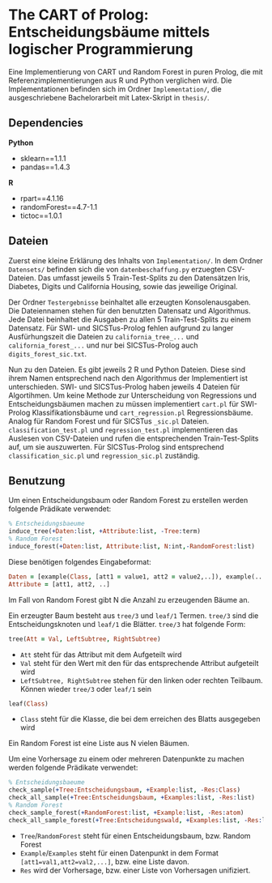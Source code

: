 # The CART of Prolog: Entscheidungsbäume mittels logischer Programmierung
Eine Implementierung von CART und Random Forest in puren Prolog, die mit Referenzimplementierungen aus R und Python verglichen wird.
Die Implementationen befinden sich im Ordner `Implementation/`, die ausgeschriebene Bachelorarbeit mit Latex-Skript in `thesis/`.

## Dependencies
__Python__
  * sklearn==1.1.1
  * pandas==1.4.3

__R__
  * rpart==4.1.16
  * randomForest==4.7-1.1
  * tictoc==1.0.1

## Dateien
Zuerst eine kleine Erklärung des Inhalts von `Implementation/`. In dem Ordner `Datensets/` befinden sich die von
`datenbeschaffung.py` erzuegten CSV-Dateien. Das umfasst jeweils 5 Train-Test-Splits zu den Datensätzen Iris, Diabetes, Digits und California Housing, sowie das jeweilige Original.

Der Ordner `Testergebnisse` beinhaltet alle erzeugten Konsolenausgaben. Die Dateiennamen stehen für den benutzten Datensatz und Algorithmus.
Jede Datei beinhaltet die Ausgaben zu allen 5 Train-Test-Splits zu einem Datensatz.
Für SWI- und SICSTus-Prolog fehlen aufgrund zu langer Ausfürhungszeit die Dateien zu `california_tree_...` und  `california_forest_...`
und nur bei SICSTus-Prolog auch `digits_forest_sic.txt`.

Nun zu den Dateien. Es gibt jeweils 2 R und Python Dateien. Diese sind ihrem Namen entsprechend nach den Algorithmus der Implementiert ist unterschieden. SWI- und SICSTus-Prolog haben jeweils 4 Dateien für Algortihmen. Um keine Methode zur Unterscheidung von Regressions und Entscheidungsbäumen machen zu müssen implementiert `cart.pl` für SWI-Prolog Klassifikationsbäume und `cart_regression.pl` Regressionsbäume. Analog für Random Forest und für SICSTus `_sic.pl` Dateien. `classification_test.pl` und  `regression_test.pl` implementieren das Auslesen von CSV-Dateien und rufen die entsprechenden Train-Test-Splits auf, um sie auszuwerten. Für SICSTus-Prolog sind entsprechend `classification_sic.pl` und  `regression_sic.pl` zuständig.

## Benutzung
Um einen Entscheidungsbaum oder Random Forest zu erstellen werden folgende Prädikate verwendet:
```Prolog
% Entscheidungsbaeume
induce_tree(+Daten:list, +Attribute:list, -Tree:term)
% Random Forest
induce_forest(+Daten:list, Attribute:list, N:int,-RandomForest:list)
```
Diese benötigen folgendes Eingabeformat:
```Prolog
Daten = [example(Class, [att1 = value1, att2 = value2,..]), example(...), ...]
Attribute = [att1, att2, ..]
```
Im Fall von Random Forest gibt N die Anzahl zu erzeugenden Bäume an.

Ein erzeugter Baum besteht aus `tree/3` und `leaf/1` Termen.
`tree/3` sind die Entscheidungsknoten und `leaf/1` die Blätter.
`tree/3` hat folgende Form:
```Prolog
tree(Att = Val, LeftSubtree, RightSubtree)
```
* `Att` steht für das Attribut mit dem Aufgeteilt wird
* `Val` steht für den Wert mit den für das entsprechende Attribut aufgeteilt wird
* `LeftSubtree, RightSubtree` stehen für den linken oder rechten Teilbaum. Können wieder `tree/3` oder `leaf/1` sein

```Prolog
leaf(Class)
```
* `Class` steht für die Klasse, die bei dem erreichen des Blatts ausgegeben wird

Ein Random Forest ist eine Liste aus N vielen Bäumen.

Um eine Vorhersage zu einem oder mehreren Datenpunkte zu machen werden folgende Prädikate verwendet:
```Prolog
% Entscheidungsbaeume
check_sample(+Tree:Entscheidungsbaum, +Example:list, -Res:Class) 
check_all_sample(+Tree:Entscheidungsbaum, +Examples:list, -Res:list)
% Random Forest
check_sample_forest(+RandomForest:list, +Example:list, -Res:atom)
check_all_sample_forest(+Tree:Entscheidungswald, +Examples:list, -Res:list)
```
* `Tree`/`RandomForest` steht für einen Entscheidungsbaum, bzw. Random Forest
* `Example`/`Examples` steht für einen Datenpunkt in dem Format `[att1=val1,att2=val2,...]`, bzw. eine Liste davon.
* `Res` wird der Vorhersage, bzw. einer Liste von Vorhersagen unifiziert.


